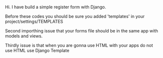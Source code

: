 Hi. I have build a simple register form with Django.

Before these codes you should be sure you added 'templates' in your project/settings/TEMPLATES

Second importhing issue that your forms file should be in the same app with models and views.

Thirdly issue is that when you are gonna use HTML with your apps do not use HTML use Django Template
